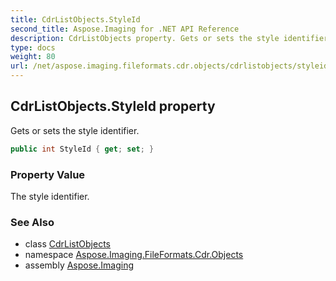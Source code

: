 ```yaml
---
title: CdrListObjects.StyleId
second_title: Aspose.Imaging for .NET API Reference
description: CdrListObjects property. Gets or sets the style identifier
type: docs
weight: 80
url: /net/aspose.imaging.fileformats.cdr.objects/cdrlistobjects/styleid/
---
```

## CdrListObjects.StyleId property

Gets or sets the style identifier.

```csharp
public int StyleId { get; set; }
```

### Property Value

The style identifier.

### See Also

* class [CdrListObjects](../)
* namespace [Aspose.Imaging.FileFormats.Cdr.Objects](../../cdrlistobjects/)
* assembly [Aspose.Imaging](../../../)


